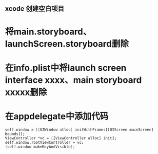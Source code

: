 ## xcode 创建空白项目
# 将main.storyboard、launchScreen.storyboard删除
# 在info.plist中将launch screen interface xxxx、main storyboard xxxxx删除
# 在appdelegate中添加代码
	self.window = [[UIWindow alloc] initWithFrame:[[UIScreen mainScreen] bounds]];
	ViewController *vc = [[ViewController alloc] init];
	self.window.rootViewController = vc;
	[self.window makeKeyAndVisible];
